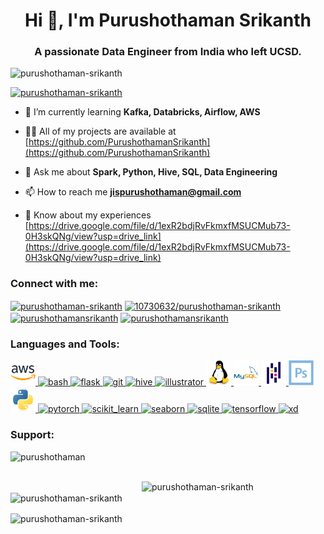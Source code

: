 <h1 align="center">Hi 👋, I'm Purushothaman Srikanth</h1>
<h3 align="center">A passionate Data Engineer from India who left UCSD.</h3>

<p align="left"> <img src="https://komarev.com/ghpvc/?username=purushothaman-srikanth&label=Profile%20views&color=0e75b6&style=flat" alt="purushothaman-srikanth" /> </p>

<p align="left"> <a href="https://github.com/ryo-ma/github-profile-trophy"><img src="https://github-profile-trophy.vercel.app/?username=purushothaman-srikanth" alt="purushothaman-srikanth" /></a> </p>

- 🌱 I’m currently learning **Kafka, Databricks, Airflow, AWS**

- 👨‍💻 All of my projects are available at [https://github.com/PurushothamanSrikanth](https://github.com/PurushothamanSrikanth)

- 💬 Ask me about **Spark, Python, Hive, SQL, Data Engineering**

- 📫 How to reach me **jispurushothaman@gmail.com**

- 📄 Know about my experiences [https://drive.google.com/file/d/1exR2bdjRvFkmxfMSUCMub73-0H3skQNg/view?usp=drive_link](https://drive.google.com/file/d/1exR2bdjRvFkmxfMSUCMub73-0H3skQNg/view?usp=drive_link)

<h3 align="left">Connect with me:</h3>
<p align="left">
<a href="https://linkedin.com/in/purushothaman-srikanth" target="blank"><img align="center" src="https://raw.githubusercontent.com/rahuldkjain/github-profile-readme-generator/master/src/images/icons/Social/linked-in-alt.svg" alt="purushothaman-srikanth" height="30" width="40" /></a>
<a href="https://stackoverflow.com/users/10730632/purushothaman-srikanth" target="blank"><img align="center" src="https://raw.githubusercontent.com/rahuldkjain/github-profile-readme-generator/master/src/images/icons/Social/stack-overflow.svg" alt="10730632/purushothaman-srikanth" height="30" width="40" /></a>
<a href="https://www.youtube.com/c/purushothamansrikanth" target="blank"><img align="center" src="https://raw.githubusercontent.com/rahuldkjain/github-profile-readme-generator/master/src/images/icons/Social/youtube.svg" alt="purushothamansrikanth" height="30" width="40" /></a>
<a href="https://www.leetcode.com/purushothamansrikanth" target="blank"><img align="center" src="https://raw.githubusercontent.com/rahuldkjain/github-profile-readme-generator/master/src/images/icons/Social/leet-code.svg" alt="purushothamansrikanth" height="30" width="40" /></a>
</p>

<h3 align="left">Languages and Tools:</h3>
<p align="left"> <a href="https://aws.amazon.com" target="_blank" rel="noreferrer"> <img src="https://raw.githubusercontent.com/devicons/devicon/master/icons/amazonwebservices/amazonwebservices-original-wordmark.svg" alt="aws" width="40" height="40"/> </a> <a href="https://www.gnu.org/software/bash/" target="_blank" rel="noreferrer"> <img src="https://www.vectorlogo.zone/logos/gnu_bash/gnu_bash-icon.svg" alt="bash" width="40" height="40"/> </a> <a href="https://flask.palletsprojects.com/" target="_blank" rel="noreferrer"> <img src="https://www.vectorlogo.zone/logos/pocoo_flask/pocoo_flask-icon.svg" alt="flask" width="40" height="40"/> </a> <a href="https://git-scm.com/" target="_blank" rel="noreferrer"> <img src="https://www.vectorlogo.zone/logos/git-scm/git-scm-icon.svg" alt="git" width="40" height="40"/> </a> <a href="https://hive.apache.org/" target="_blank" rel="noreferrer"> <img src="https://www.vectorlogo.zone/logos/apache_hive/apache_hive-icon.svg" alt="hive" width="40" height="40"/> </a> <a href="https://www.adobe.com/in/products/illustrator.html" target="_blank" rel="noreferrer"> <img src="https://www.vectorlogo.zone/logos/adobe_illustrator/adobe_illustrator-icon.svg" alt="illustrator" width="40" height="40"/> </a> <a href="https://www.linux.org/" target="_blank" rel="noreferrer"> <img src="https://raw.githubusercontent.com/devicons/devicon/master/icons/linux/linux-original.svg" alt="linux" width="40" height="40"/> </a> <a href="https://www.mysql.com/" target="_blank" rel="noreferrer"> <img src="https://raw.githubusercontent.com/devicons/devicon/master/icons/mysql/mysql-original-wordmark.svg" alt="mysql" width="40" height="40"/> </a> <a href="https://pandas.pydata.org/" target="_blank" rel="noreferrer"> <img src="https://raw.githubusercontent.com/devicons/devicon/2ae2a900d2f041da66e950e4d48052658d850630/icons/pandas/pandas-original.svg" alt="pandas" width="40" height="40"/> </a> <a href="https://www.photoshop.com/en" target="_blank" rel="noreferrer"> <img src="https://raw.githubusercontent.com/devicons/devicon/master/icons/photoshop/photoshop-line.svg" alt="photoshop" width="40" height="40"/> </a> <a href="https://www.python.org" target="_blank" rel="noreferrer"> <img src="https://raw.githubusercontent.com/devicons/devicon/master/icons/python/python-original.svg" alt="python" width="40" height="40"/> </a> <a href="https://pytorch.org/" target="_blank" rel="noreferrer"> <img src="https://www.vectorlogo.zone/logos/pytorch/pytorch-icon.svg" alt="pytorch" width="40" height="40"/> </a> <a href="https://scikit-learn.org/" target="_blank" rel="noreferrer"> <img src="https://upload.wikimedia.org/wikipedia/commons/0/05/Scikit_learn_logo_small.svg" alt="scikit_learn" width="40" height="40"/> </a> <a href="https://seaborn.pydata.org/" target="_blank" rel="noreferrer"> <img src="https://seaborn.pydata.org/_images/logo-mark-lightbg.svg" alt="seaborn" width="40" height="40"/> </a> <a href="https://www.sqlite.org/" target="_blank" rel="noreferrer"> <img src="https://www.vectorlogo.zone/logos/sqlite/sqlite-icon.svg" alt="sqlite" width="40" height="40"/> </a> <a href="https://www.tensorflow.org" target="_blank" rel="noreferrer"> <img src="https://www.vectorlogo.zone/logos/tensorflow/tensorflow-icon.svg" alt="tensorflow" width="40" height="40"/> </a> <a href="https://www.adobe.com/products/xd.html" target="_blank" rel="noreferrer"> <img src="https://cdn.worldvectorlogo.com/logos/adobe-xd.svg" alt="xd" width="40" height="40"/> </a> </p>

<h3 align="left">Support:</h3>
<p><a href="https://www.buymeacoffee.com/purushothaman"> <img align="left" src="https://cdn.buymeacoffee.com/buttons/v2/default-yellow.png" height="50" width="210" alt="purushothaman" /></a></p><br><br>

<p><img align="left" src="https://github-readme-stats.vercel.app/api/top-langs?username=purushothaman-srikanth&show_icons=true&locale=en&layout=compact" alt="purushothaman-srikanth" /></p>

<p>&nbsp;<img align="center" src="https://github-readme-stats.vercel.app/api?username=purushothaman-srikanth&show_icons=true&locale=en" alt="purushothaman-srikanth" /></p>

<p><img align="center" src="https://github-readme-streak-stats.herokuapp.com/?user=purushothaman-srikanth&" alt="purushothaman-srikanth" /></p>
